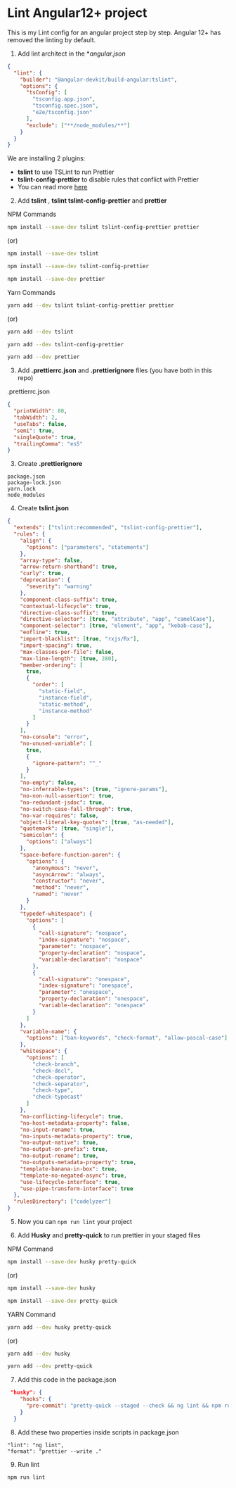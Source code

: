 # Lint Angular12+ project

This is my Lint config for an angular project step by step. Angular 12+ has removed the linting by default.

1. Add lint architect in the **angular.json*

```json
{
  "lint": {
    "builder": "@angular-devkit/build-angular:tslint",
    "options": {
      "tsConfig": [
        "tsconfig.app.json",
        "tsconfig.spec.json",
        "e2e/tsconfig.json"
      ],
      "exclude": ["**/node_modules/**"]
    }
  }
}
```

We are installing 2 plugins:

- **tslint** to use TSLint to run Prettier
- **tslint-config-prettier** to disable rules that conflict with Prettier
- You can read more [here](https://prettier.io/docs/en/integrating-with-linters.html#tslint)


2. Add **tslint** , **tslint tslint-config-prettier** and **prettier**
 
NPM Commands

```bash 
npm install --save-dev tslint tslint-config-prettier prettier 
```

(or)

```bash 
npm install --save-dev tslint
```
```bash 
npm install --save-dev tslint-config-prettier 
```
```bash 
npm install --save-dev prettier
```

Yarn Commands

```bash 
yarn add --dev tslint tslint-config-prettier prettier 
```

(or)

```bash 
yarn add --dev tslint
```
```bash 
yarn add --dev tslint-config-prettier 
```
```bash 
yarn add --dev prettier
```

3. Add **.prettierrc.json** and **.prettierignore** files (you have both in this repo)

.prettierrc.json

```json
{
  "printWidth": 80,
  "tabWidth": 2,
  "useTabs": false,
  "semi": true,
  "singleQuote": true,
  "trailingComma": "es5"
}
```

3. Create **.prettierignore** 

```
package.json
package-lock.json
yarn.lock
node_modules
```

4. Create **tslint.json**

```json
{
  "extends": ["tslint:recommended", "tslint-config-prettier"],
  "rules": {
    "align": {
      "options": ["parameters", "statements"]
    },
    "array-type": false,
    "arrow-return-shorthand": true,
    "curly": true,
    "deprecation": {
      "severity": "warning"
    },
    "component-class-suffix": true,
    "contextual-lifecycle": true,
    "directive-class-suffix": true,
    "directive-selector": [true, "attribute", "app", "camelCase"],
    "component-selector": [true, "element", "app", "kebab-case"],
    "eofline": true,
    "import-blacklist": [true, "rxjs/Rx"],
    "import-spacing": true,
    "max-classes-per-file": false,
    "max-line-length": [true, 280],
    "member-ordering": [
      true,
      {
        "order": [
          "static-field",
          "instance-field",
          "static-method",
          "instance-method"
        ]
      }
    ],
    "no-console": "error",
    "no-unused-variable": [
      true,
      {
        "ignore-pattern": "^_"
      }
    ],
    "no-empty": false,
    "no-inferrable-types": [true, "ignore-params"],
    "no-non-null-assertion": true,
    "no-redundant-jsdoc": true,
    "no-switch-case-fall-through": true,
    "no-var-requires": false,
    "object-literal-key-quotes": [true, "as-needed"],
    "quotemark": [true, "single"],
    "semicolon": {
      "options": ["always"]
    },
    "space-before-function-paren": {
      "options": {
        "anonymous": "never",
        "asyncArrow": "always",
        "constructor": "never",
        "method": "never",
        "named": "never"
      }
    },
    "typedef-whitespace": {
      "options": [
        {
          "call-signature": "nospace",
          "index-signature": "nospace",
          "parameter": "nospace",
          "property-declaration": "nospace",
          "variable-declaration": "nospace"
        },
        {
          "call-signature": "onespace",
          "index-signature": "onespace",
          "parameter": "onespace",
          "property-declaration": "onespace",
          "variable-declaration": "onespace"
        }
      ]
    },
    "variable-name": {
      "options": ["ban-keywords", "check-format", "allow-pascal-case"]
    },
    "whitespace": {
      "options": [
        "check-branch",
        "check-decl",
        "check-operator",
        "check-separator",
        "check-type",
        "check-typecast"
      ]
    },
    "no-conflicting-lifecycle": true,
    "no-host-metadata-property": false,
    "no-input-rename": true,
    "no-inputs-metadata-property": true,
    "no-output-native": true,
    "no-output-on-prefix": true,
    "no-output-rename": true,
    "no-outputs-metadata-property": true,
    "template-banana-in-box": true,
    "template-no-negated-async": true,
    "use-lifecycle-interface": true,
    "use-pipe-transform-interface": true
  },
  "rulesDirectory": ["codelyzer"]
}
```

5. Now you can `npm run lint` your project

6. Add **Husky** and **pretty-quick** to run prettier in your staged files

NPM Command

```bash
npm install --save-dev husky pretty-quick
```
(or)

```bash
npm install --save-dev husky
```

```bash
npm install --save-dev pretty-quick
```

YARN Command

```bash
yarn add --dev husky pretty-quick
```
(or)

```bash
yarn add --dev husky
```
```bash
yarn add --dev pretty-quick
```

7. Add this code in the package.json

```json
 "husky": {
    "hooks": {
      "pre-commit": "pretty-quick --staged --check && ng lint && npm run format"
    }
  }
```

8. Add these two properties inside scripts in package.json

```
"lint": "ng lint",
"format": "prettier --write ."
```

9. Run lint

```
npm run lint
```
